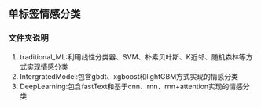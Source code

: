 ## 单标签情感分类

### 文件夹说明

1. traditional_ML:利用线性分类器、SVM、朴素贝叶斯、K近邻、随机森林等方式实现情感分类
2. IntergratedModel:包含gbdt、xgboost和lightGBM方式实现的情感分类
3. DeepLearning:包含fastText和基于cnn、rnn、rnn+attention实现的情感分类